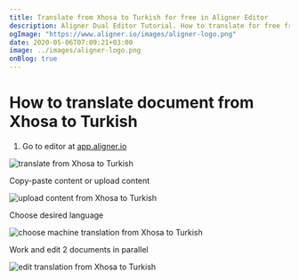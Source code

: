 ```yaml
---
title: Translate from Xhosa to Turkish for free in Aligner Editor
description: Aligner Dual Editor Tutorial. How to translate for free from Xhosa to Turkish. Aligner is multilingual document management platform. 
ogImage: "https://www.aligner.io/images/aligner-logo.png"
date: 2020-05-06T07:09:21+03:00
image: ../images/aligner-logo.png
onBlog: true
---
```


# How to translate document from Xhosa to Turkish

1. Go to editor at [app.aligner.io](https://app.aligner.io "Aligner App web page")

![translate from Xhosa to Turkish](../aligner-blank-editor.png "translate from Xhosa to Turkish")

Copy-paste content or upload content

![upload content from Xhosa to Turkish](../aligner-uploaded-document.png "upload content from Xhosa to Turkish")

Choose desired language

![choose machine translation from Xhosa to Turkish](../aligner-language-dropdown.png "choose machine translation from Xhosa to Turkish")

Work and edit 2 documents in parallel

![edit translation from Xhosa to Turkish](../aligner-double-sitded-editor.png "edit translation from Xhosa to Turkish")

